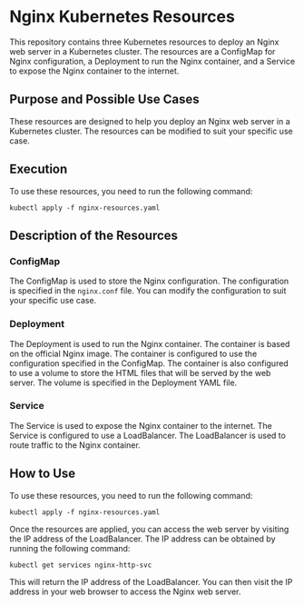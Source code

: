 # Nginx Kubernetes Resources

This repository contains three Kubernetes resources to deploy an Nginx web server in a Kubernetes cluster. The resources are a ConfigMap for Nginx configuration, a Deployment to run the Nginx container, and a Service to expose the Nginx container to the internet.

## Purpose and Possible Use Cases

These resources are designed to help you deploy an Nginx web server in a Kubernetes cluster. The resources can be modified to suit your specific use case.

## Execution

To use these resources, you need to run the following command:

`kubectl apply -f nginx-resources.yaml`

## Description of the Resources

### ConfigMap

The ConfigMap is used to store the Nginx configuration. The configuration is specified in the `nginx.conf` file. You can modify the configuration to suit your specific use case.

### Deployment

The Deployment is used to run the Nginx container. The container is based on the official Nginx image. The container is configured to use the configuration specified in the ConfigMap. The container is also configured to use a volume to store the HTML files that will be served by the web server. The volume is specified in the Deployment YAML file.

### Service

The Service is used to expose the Nginx container to the internet. The Service is configured to use a LoadBalancer. The LoadBalancer is used to route traffic to the Nginx container.

## How to Use

To use these resources, you need to run the following command:

`kubectl apply -f nginx-resources.yaml`

Once the resources are applied, you can access the web server by visiting the IP address of the LoadBalancer. The IP address can be obtained by running the following command:

`kubectl get services nginx-http-svc`

This will return the IP address of the LoadBalancer. You can then visit the IP address in your web browser to access the Nginx web server.